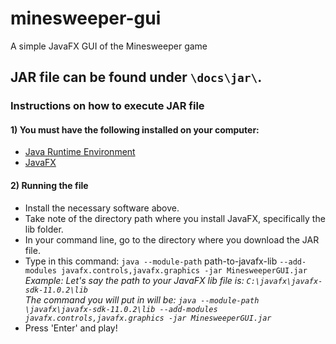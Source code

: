 # minesweeper-gui
 A simple JavaFX GUI of the Minesweeper game

**JAR file can be found under `\docs\jar\`.**
--
### Instructions on how to execute JAR file
#### 1) You must have the following installed on your computer:
- [Java Runtime Environment](https://www.oracle.com/java/technologies/javase-jdk15-downloads.html)
- [JavaFX](https://openjfx.io/)

#### 2) Running the file
- Install the necessary software above.
- Take note of the directory path where you install JavaFX, specifically the lib folder.
- In your command line, go to the directory where you download the JAR file.
- Type in this command: `java --module-path` path-to-javafx-lib `--add-modules javafx.controls,javafx.graphics -jar MinesweeperGUI.jar` 
  *_Example_: Let's say the path to your JavaFX lib file is: `C:\javafx\javafx-sdk-11.0.2\lib`*  
  *The command you will put in will be: `java --module-path \javafx\javafx-sdk-11.0.2\lib --add-modules javafx.controls,javafx.graphics -jar MinesweeperGUI.jar`*
- Press 'Enter' and play!


